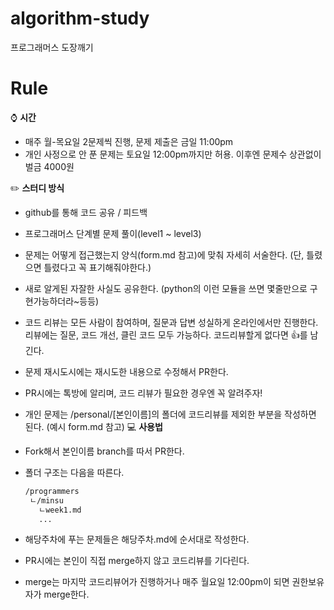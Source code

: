# algorithm-study
프로그래머스 도장깨기

# Rule
⌚ **시간**
- 매주 월-목요일 2문제씩 진행, 문제 제출은 금일 11:00pm
- 개인 사정으로 안 푼 문제는 토요일 12:00pm까지만 허용. 이후엔 문제수 상관없이 벌금 4000원
 
✏️ **스터디 방식**
- github를 통해 코드 공유 / 피드백
- 프로그래머스 단계별 문제 풀이(level1 ~ level3)
- 문제는 어떻게 접근했는지 양식(form.md 참고)에 맞춰 자세히 서술한다. (단, 틀렸으면 틀렸다고 꼭 표기해줘야한다.)
- 새로 알게된 자잘한 사실도 공유한다. (python의 이런 모듈을 쓰면 몇줄만으로 구현가능하더라~등등)
- 코드 리뷰는 모든 사람이 참여하며, 질문과 답변 성실하게 온라인에서만 진행한다. 리뷰에는 질문, 코드 개선, 클린 코드 모두 가능하다. 코드리뷰할게 없다면 👍를 남긴다.
- 문제 재시도시에는 재시도한 내용으로 수정해서 PR한다.
- PR시에는 톡방에 알리며, 코드 리뷰가 필요한 경우엔 꼭 알려주자! 

- 개인 문제는 /personal/[본인이름]의 폴더에 코드리뷰를 제외한 부분을 작성하면 된다. (예시 form.md 참고)
💻 **사용법**
- Fork해서 본인이름 branch를 따서 PR한다.
- 폴더 구조는 다음을 따른다.
  ```txt
  /programmers
   ㄴ/minsu
     ㄴweek1.md
     ...
  ```
- 해당주차에 푸는 문제들은 해당주차.md에 순서대로 작성한다. 
- PR시에는 본인이 직접 merge하지 않고 코드리뷰를 기다린다.
- merge는 마지막 코드리뷰어가 진행하거나 매주 월요일 12:00pm이 되면 권한보유자가 merge한다. 

